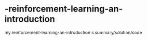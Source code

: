 # -reinforcement-learning-an-introduction
my  reinforcement-learning-an-introduction`s summary/solution/code
